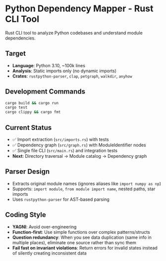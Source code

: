 # Python Dependency Mapper - Rust CLI Tool

Rust CLI tool to analyze Python codebases and understand module dependencies.

## Target
- **Language**: Python 3.10, ~100k lines
- **Analysis**: Static imports only (no dynamic imports)
- **Crates**: `rustpython-parser`, `clap`, `petgraph`, `walkdir`, `anyhow`

## Development Commands
```bash
cargo build && cargo run
cargo test
cargo clippy && cargo fmt
```

## Current Status
- ✅ Import extraction (`src/imports.rs`) with tests
- ✅ Dependency graph (`src/graph.rs`) with ModuleIdentifier nodes
- ✅ Single file CLI (`src/main.rs`) and integration tests
- **Next**: Directory traversal → Module catalog → Dependency graph

## Parser Design
- Extracts original module names (ignores aliases like `import numpy as np`)
- Supports: `import module`, `from module import name`, nested paths, star imports
- Uses `rustpython-parser` for AST-based parsing

## Coding Style

- **YAGNI**: Avoid over-engineering
- **Function-first**: Use simple functions over complex patterns/structs
- **Question redundancy**: When you see data duplication (same info in multiple places), eliminate one source rather than sync them
- **Fail fast on invariant violations**: Return errors for invalid states instead of silently creating inconsistent data